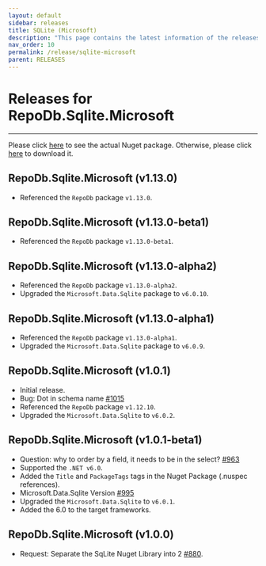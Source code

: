 ```yaml
---
layout: default
sidebar: releases
title: SQLite (Microsoft)
description: "This page contains the latest information of the releases of RepoDb.Sqlite.Microsoft library."
nav_order: 10
permalink: /release/sqlite-microsoft
parent: RELEASES
---
```


# Releases for RepoDb.Sqlite.Microsoft

---

Please click [here](https://www.nuget.org/packages/RepoDb.Sqlite.Microsoft) to see the actual Nuget package. Otherwise, please click [here](https://www.nuget.org/api/v2/package/RepoDb.Sqlite.Microsoft) to download it.

## RepoDb.Sqlite.Microsoft (v1.13.0)

- Referenced the `RepoDb` package `v1.13.0`.


## RepoDb.Sqlite.Microsoft (v1.13.0-beta1)

- Referenced the `RepoDb` package `v1.13.0-beta1`.


## RepoDb.Sqlite.Microsoft (v1.13.0-alpha2)

- Referenced the `RepoDb` package `v1.13.0-alpha2`.
- Upgraded the `Microsoft.Data.Sqlite` package to `v6.0.10`.


## RepoDb.Sqlite.Microsoft (v1.13.0-alpha1)

- Referenced the `RepoDb` package `v1.13.0-alpha1`.
- Upgraded the `Microsoft.Data.Sqlite` package to `v6.0.9`.


## RepoDb.Sqlite.Microsoft (v1.0.1)

- Initial release.
- Bug: Dot in schema name [#1015](https://github.com/mikependon/RepoDB/issues/1015)
- Referenced the `RepoDb` package `v1.12.10`.
- Upgraded the `Microsoft.Data.Sqlite` to `v6.0.2`.


## RepoDb.Sqlite.Microsoft (v1.0.1-beta1)

- Question: why to order by a field, it needs to be in the select? [#963](https://github.com/mikependon/RepoDB/issues/963)
- Supported the `.NET v6.0`.
- Added the `Title` and `PackageTags` tags in the Nuget Package (.nuspec references).
- Microsoft.Data.Sqlite Version [#995](https://github.com/mikependon/RepoDb/issues/995)
- Upgraded the `Microsoft.Data.Sqlite` to `v6.0.1`.
- Added the 6.0 to the target frameworks.


## RepoDb.Sqlite.Microsoft (v1.0.0)

- Request: Separate the SqLite Nuget Library into 2 [#880](https://github.com/mikependon/RepoDb/issues/802).
